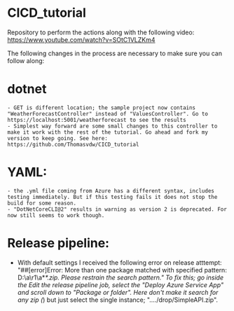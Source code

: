 # CICD_tutorial
Repository to perform the actions along with the following video: https://www.youtube.com/watch?v=SOtC1VLZKm4

The following changes in the process are necessary to make sure you can follow along:


# dotnet
	- GET is different location; the sample project now contains "WeatherForecastController" instead of "ValuesController". Go to https://localhost:5001/weatherforecast to see the results
	- Simplest way forward are some small changes to this controller to make it work with the rest of the tutorial. Go ahead and fork my version to keep going. See here: https://github.com/Thomasvdw/CICD_tutorial

# YAML:
	- the .yml file coming from Azure has a different syntax, includes testing immediately. But if this testing fails it does not stop the build for some reason. 
	- "DotNetCoreCLI@2" results in warning as version 2 is deprecated. For now still seems to work though. 

# Release pipeline: 
  - With default settings I received the following error on release atttempt: "##[error]Error: More than one package matched with specified pattern: D:\a\r1\a\**\*.zip. Please restrain the search pattern." To fix this; go inside the Edit the release pipeline job, select the "Deploy Azure Service App" and scroll down to "Package or folder". Here don't make it search for any zip (*) but just select the single instance; "..../drop/SimpleAPI.zip". 

